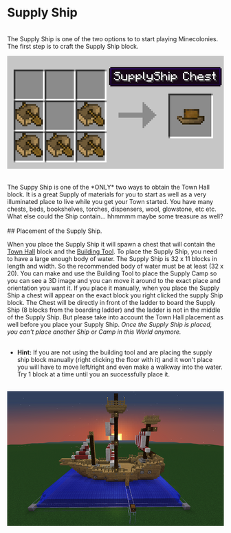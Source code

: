 # Supply Ship
<br>
The Supply Ship is one of the two options to to start playing Minecolonies. The first step is to craft the Supply Ship block.
<br>
<p style="text-align:center;"><img src="../../assets/images/Buildings/ship_recipe.png" alt="Achievements"></p>
<br>
The Suppy Ship is one of the *ONLY* two ways to obtain the Town Hall block. It is a great Supply of materials for you to start as well as a very illuminated place to live while you get your Town started. You have many chests, beds, bookshelves, torches, dispensers, wool, glowstone, etc etc. What else could the Ship contain... hhmmmm maybe some treasure as well?
<br><br>
## Placement of the Supply Ship.

When you place the Supply Ship it will spawn a chest that will contain the [Town Hall](../buildings/townhall) block and the [Building Tool](../../source/tutorials/building_tool). To place the Supply Ship, you need to have a large enough body of water. The Supply Ship is 32 x 11 blocks in length and width. So the recommended body of water must be at least (32 x 20). You can make and use the Building Tool to place the Supply Camp so you can see a 3D image and you can move it around to the exact place and orientation you want it. If you place it manually, when you place the Supply Ship a chest will appear on the exact block you right clicked the supply Ship block. The Chest will be directly in front of the ladder to board the Supply Ship (8 blocks from the boarding ladder) and the ladder is not in the middle of the Supply Ship. But please take into account the Town Hall placement as well before you place your Supply Ship. *Once the Supply Ship is placed, you can't place another Ship or Camp in this World anymore.*
<br><br>

- **Hint:** If you are not using the building tool and are placing the supply ship block manually (right clicking the floor with it) and it won't place you will have to move left/right and even make a walkway into the water. Try 1 block at a time until you an successfully place it.
<br><br>

<p style="text-align:center;"><img src="../../assets/images/Buildings/supplyship.png" alt="Supply Ship"></p>

